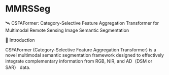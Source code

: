 # MMRSSeg

🛰️ CSFAFormer: Category-Selective Feature Aggregation Transformer for Multimodal Remote Sensing Image Semantic Segmentation


📖 Introduction

CSFAFormer (Category-Selective Feature Aggregation Transformer) is a novel multimodal semantic segmentation framework designed to effectively integrate complementary information from RGB, NIR, and AD（DSM or SAR） data.

